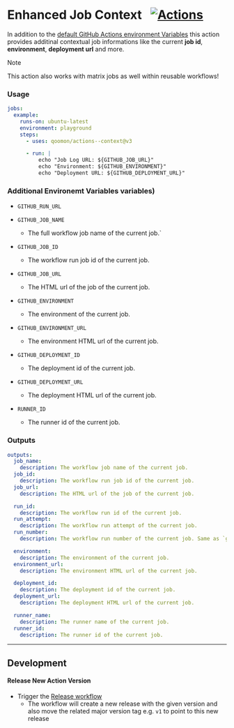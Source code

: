 # Enhanced Job Context &nbsp; [![Actions](https://img.shields.io/badge/qoomon-GitHub%20Actions-blue)](https://github.com/qoomon/actions)

In addition to the [default GitHub Actions environment Variables](https://docs.github.com/en/actions/writing-workflows/choosing-what-your-workflow-does/store-information-in-variables#default-environment-variables) this action provides additinal contextual job informations like the current **job id**, **environment**, **deployment url** and more.

> [!Note]
> This action also works with matrix jobs as well within reusable workflows!

### Usage
```yaml
jobs:
  example:
    runs-on: ubuntu-latest
    environment: playground
    steps:
      - uses: qoomon/actions--context@v3

      - run: |
          echo "Job Log URL: ${GITHUB_JOB_URL}"
          echo "Environment: ${GITHUB_ENVIRONMENT}"
          echo "Deployment URL: ${GITHUB_DEPLOYMENT_URL}"
```

### Additional Environemt Variables variables)
- `GITHUB_RUN_URL`

- `GITHUB_JOB_NAME`
  - The full workflow job name of the current job.`
- `GITHUB_JOB_ID`
  - The workflow run job id of the current job.
- `GITHUB_JOB_URL`
  - The HTML url of the job of the current job.

- `GITHUB_ENVIRONMENT`
  - The environment of the current job.
- `GITHUB_ENVIRONMENT_URL`
  - The environment HTML url of the current job.

- `GITHUB_DEPLOYMENT_ID`
  - The deployment id of the current job.
- `GITHUB_DEPLOYMENT_URL`
  - The deployment HTML url of the current job.

- `RUNNER_ID`
  - The runner id of the current job.

### Outputs
```yaml
outputs:
  job_name:
    description: The workflow job name of the current job.
  job_id:
    description: The workflow run job id of the current job.
  job_url:
    description: The HTML url of the job of the current job.

  run_id:
    description: The workflow run id of the current job.
  run_attempt:
    description: The workflow run attempt of the current job.
  run_number:
    description: The workflow run number of the current job. Same as `github.run_number`.

  environment:
    description: The environment of the current job.
  environment_url:
    description: The environment HTML url of the current job.

  deployment_id:
    description: The deployment id of the current job.
  deployment_url:
    description: The deployment HTML url of the current job.

  runner_name:
    description: The runner name of the current job.
  runner_id:
    description: The runner id of the current job.
```

---

## Development

#### Release New Action Version
- Trigger the [Release workflow](../../actions/workflows/release.yaml)
  - The workflow will create a new release with the given version and also move the related major version tag e.g. `v1` to point to this new release
